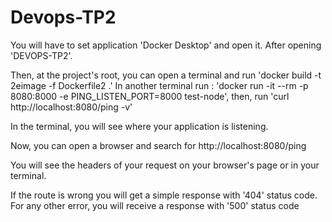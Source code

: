 # Devops-TP2
You will have to set application 'Docker Desktop' and open it. After opening 'DEVOPS-TP2'.

Then, at the project's root, you can open a terminal and run
'docker build -t 2eimage -f Dockerfile2 .'
In another terminal run : 'docker run -it --rm -p 8080:8000 -e PING_LISTEN_PORT=8000 test-node', 
then, run 'curl http://localhost:8080/ping -v'
 
In the terminal, you will see where your application is listening.

Now, you can open a browser and search for 
http://localhost:8080/ping

You will see the headers of your request on your browser's page or in your terminal.

If the route is wrong you will get a simple response with '404' status code. For any other error, you will receive a response with '500' status code
